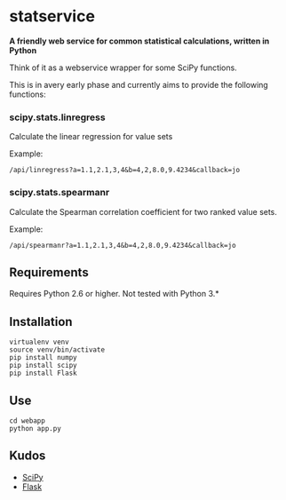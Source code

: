 statservice
===========

**A friendly web service for common statistical calculations, written in Python**

Think of it as a webservice wrapper for some SciPy functions.

This is in avery early phase and currently aims to provide the following functions:

### scipy.stats.linregress

Calculate the linear regression for value sets

Example:

    /api/linregress?a=1.1,2.1,3,4&b=4,2,8.0,9.4234&callback=jo

### scipy.stats.spearmanr

Calculate the Spearman correlation coefficient for two ranked value sets.

Example:

    /api/spearmanr?a=1.1,2.1,3,4&b=4,2,8.0,9.4234&callback=jo

## Requirements

Requires Python 2.6 or higher. Not tested with Python 3.*

## Installation

    virtualenv venv
    source venv/bin/activate
    pip install numpy
    pip install scipy
    pip install Flask

## Use

    cd webapp
    python app.py

## Kudos

* [SciPy](http://www.scipy.org/)
* [Flask](http://flask.pocoo.org/)
